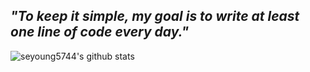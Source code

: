<!---
seyoung5744/seyoung5744 is a ✨ special ✨ repository because its `README.md` (this file) appears on your GitHub profile.
You can click the Preview link to take a look at your changes.
--->

## ***"To keep it simple, my goal is to write at least one line of code every day."***

![seyoung5744's github stats](https://github-readme-stats.vercel.app/api?username=seyoung5744&show_icons=true&theme=merko)

<!--
**seyoung5744/seyoung5744** is a ✨ _special_ ✨ repository because its `README.md` (this file) appears on your GitHub profile.

Here are some ideas to get you started:

- 🔭 I’m currently working on ...
- 🌱 I’m currently learning ...
- 👯 I’m looking to collaborate on ...
- 🤔 I’m looking for help with ...
- 💬 Ask me about ...
- 📫 How to reach me: ...
- 😄 Pronouns: ...
- ⚡ Fun fact: ...
-->
